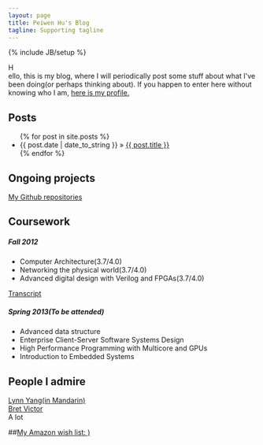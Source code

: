 ```yaml
---
layout: page
title: Peiwen Hu's Blog
tagline: Supporting tagline
---
```

{% include JB/setup %}

H  
ello, this is my blog, where I will periodically post some stuff about what I've been doing(or perhaps thinking about).
If you happen to enter here without knowing who I am, [here is my profile.](/pages/about.html)

## Posts

<ul class="posts">
  {% for post in site.posts %}
    <li><span>{{ post.date | date_to_string }}</span> &raquo; <a href="{{ BASE_PATH }}{{ post.url }}">{{ post.title }}</a></li>
  {% endfor %}
</ul>

## Ongoing projects
[My Github repositories](https://github.com/peiwenhu)
## Coursework

##### Fall 2012
* Computer Architecture(3.7/4.0)
* Networking the physical world(3.7/4.0)
* Advanced digital design with Verilog and FPGAs(3.7/4.0)

[Transcript](/assets/main/Grades.pdf)

##### Spring 2013(To be attended)

* Advanced data structure
* Enterprise Client-Server Software Systems Design
* High Performance Programming with Multicore and GPUs
* Introduction to Embedded Systems

## People I admire

[Lynn Yang(in Mandarin)](http://www.lynnyang.co/)  
[Bret Victor](http://worrydream.com/)  
A lot

##[My Amazon wish list: )]( http://amzn.com/w/274A3YF743468)
